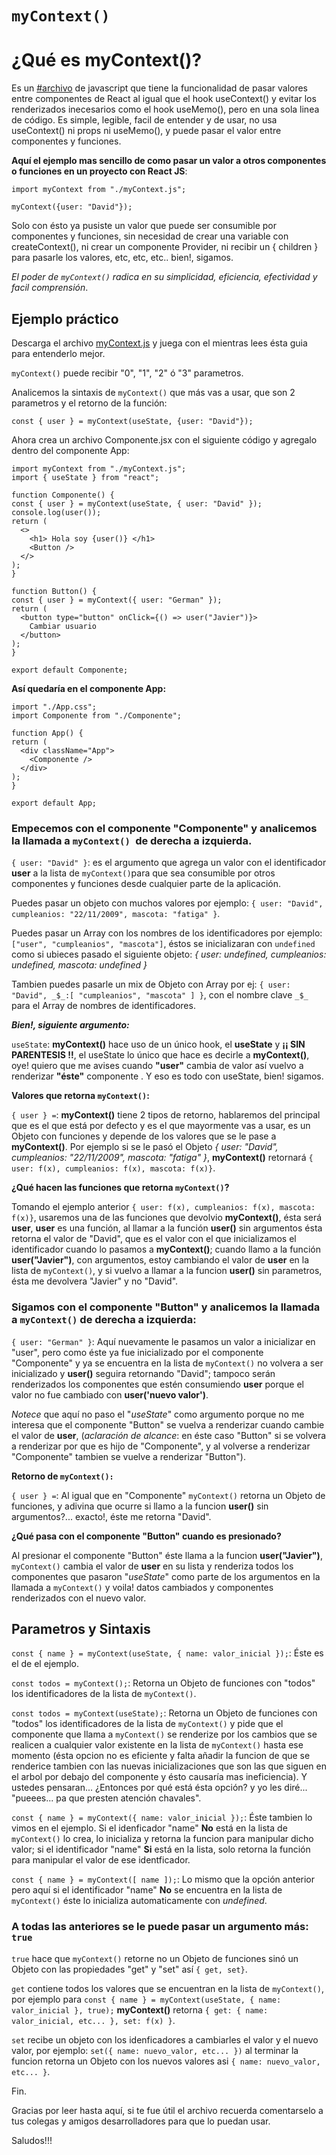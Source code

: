# `myContext()`

# ¿Qué es **myContext()**?

Es un [#archivo](https://drive.google.com/file/d/1Q4gLstjxg1f1Uv0fY1uvmRV_gZ7ma9rQ/view?usp=share_link) de javascript que tiene la funcionalidad de pasar valores entre componentes de React al igual que el hook useContext() y evitar los renderizados inecesarios como el hook useMemo(), pero en una sola linea de código. Es simple, legible, facil de entender y de usar, no usa useContext() ni props ni useMemo(), y puede pasar el valor entre componentes y funciones.

**Aquí el ejemplo mas sencillo de como pasar un valor a otros componentes o funciones en un proyecto con React JS**:
```
import myContext from "./myContext.js";

myContext({user: "David"});
```
Solo con ésto ya pusiste un valor que puede ser consumible por componentes y funciones, sin necesidad de crear una variable con createContext(), ni crear un componente Provider, ni recibir un { children } para pasarle los valores, etc, etc, etc.. bien!, sigamos.

*El poder de `myContext()` radica en su simplicidad, eficiencia, efectividad y facil comprensión*.

## Ejemplo práctico
Descarga el archivo [myContext.js](https://drive.google.com/file/d/1Q4gLstjxg1f1Uv0fY1uvmRV_gZ7ma9rQ/view?usp=share_link) y juega con el mientras lees ésta guia para entenderlo mejor.

`myContext()` puede recibir "0", "1", "2" ó "3" parametros.

Analicemos la sintaxis de `myContext()` que más vas a usar, que son 2 parametros y el retorno de la función:

`const { user } = myContext(useState, {user: "David"});`

Ahora crea un archivo Componente.jsx con el siguiente código y agregalo dentro del componente App:
  ```
import myContext from "./myContext.js";
import { useState } from "react";

function Componente() {
  const { user } = myContext(useState, { user: "David" });
  console.log(user());
  return (
    <>
      <h1> Hola soy {user()} </h1>
      <Button />
    </>
  );
}

function Button() {
  const { user } = myContext({ user: "German" });
  return (
    <button type="button" onClick={() => user("Javier")}>
      Cambiar usuario
    </button>
  );
}

export default Componente;
  ```
  
  **Así quedaría en el componente App:**
  
  ```
import "./App.css";
import Componente from "./Componente";

function App() {
  return (
    <div className="App">
      <Componente />
    </div>
  );
}

export default App;
  ```
### Empecemos con el componente "Componente" y analicemos la llamada a `myContext() `de derecha a izquierda.

`{ user: "David" }`: es el argumento que agrega un valor con el identificador **user** a la lista de `myContext()`para que sea consumible por otros componentes y funciones desde cualquier parte de la aplicación.

Puedes pasar un objeto con muchos valores por ejemplo: `{ user: "David", cumpleanios: "22/11/2009", mascota: "fatiga" }`.

Puedes pasar un Array con los nombres de los identificadores por ejemplo: `["user", "cumpleanios", "mascota"]`, éstos se inicializaran con `undefined` como si ubieces pasado el siguiente objeto: *{ user: undefined, cumpleanios: undefined, mascota: undefined }*

Tambien puedes pasarle un mix de Objeto con Array por ej: `{ user: "David", _$_:[ "cumpleanios", "mascota" ] }`, con el nombre clave `_$_` para el Array de nombres de identificadores.

***Bien!, siguiente argumento:***

`useState`: **myContext()** hace uso de un único hook, el **useState** y __¡¡ SIN PARENTESIS !!__, el useState lo único que hace es decirle a **myContext()**, oye! quiero que me avises cuando **"user"** cambia de valor así vuelvo a renderizar **"éste"** componente . Y eso es todo con useState, bien! sigamos.

**Valores que retorna `myContext()`:**

`{ user } =`: **myContext()** tiene 2 tipos de retorno, hablaremos del principal que es el que está por defecto y es el que mayormente vas a usar, es un Objeto con funciones y depende de los valores que se le pase a **myContext()**. Por ejemplo si se le pasó el Objeto *{ user: "David", cumpleanios: "22/11/2009", mascota: "fatiga" }*, **myContext()** retornará `{ user: f(x), cumpleanios: f(x), mascota: f(x)}`.

**¿Qué hacen las funciones que retorna `myContext()`?**

Tomando el ejemplo anterior `{ user: f(x), cumpleanios: f(x), mascota: f(x)}`, usaremos una de las funciones que devolvio **myContext()**, ésta será **user**, **user** es una función, al llamar a la función **user()** sin argumentos ésta retorna el valor de "David", que es el valor con el que inicializamos el identificador cuando lo pasamos a **myContext()**; cuando llamo a la función **user("Javier")**, con argumentos, estoy cambiando el valor de **user** en la lista de `myContext()`, y si vuelvo a llamar a la funcion **user()** sin parametros, ésta me devolvera "Javier" y no "David".


### Sigamos con el componente "Button" y analicemos la llamada a `myContext()` de derecha a izquierda:

`{ user: "German" }`: Aquí nuevamente le pasamos un valor a inicializar en "user", pero como éste ya fue inicializado por el componente "Componente" y ya se encuentra en la lista de `myContext()` no volvera a ser inicializado y **user()** seguira retornando "David"; tampoco serán renderizados los componentes que estén consumiendo **user** porque el valor no fue cambiado con **user('nuevo valor')**.

*Notece* que aquí no paso el "*useState*" como argumento porque no me interesa que el componente "Button" se vuelva a renderizar cuando cambie el valor de **user**, (*aclaración de alcance*: en éste caso "Button" si se volvera a renderizar por que es hijo de "Componente", y al volverse a renderizar "Componente" tambien se vuelve a renderizar "Button").

**Retorno de `myContext():`**

`{ user } =`: Al igual que en "Componente" `myContext()` retorna un Objeto de funciones, y adivina que ocurre si llamo a la funcion **user()** sin argumentos?... exacto!, éste me retorna "David".

**¿Qué pasa con el componente "Button" cuando es presionado?**

Al presionar el componente "Button" éste llama a la funcion **user("Javier")**, `myContext()` cambia el valor de **user** en su lista y renderiza todos los componentes que pasaron "*useState*" como parte de los argumentos en la llamada a `myContext()` y voila! datos cambiados y componentes renderizados con el nuevo valor.

## Parametros y Sintaxis

`const { name } = myContext(useState, { name: valor_inicial });`: Éste es el de el ejemplo.

`const todos = myContext();`: Retorna un Objeto de funciones con "todos" los identificadores de la lista de `myContext()`.

`const todos = myContext(useState);`: Retorna un Objeto de funciones con "todos" los identificadores de la lista de `myContext()` y pide que el componente que llama a `myContext()` se renderize por los cambios que se realicen a cualquier valor existente en la lista de `myContext()` hasta ese momento (ésta opcion no es eficiente y falta añadir la funcion de que se renderice tambien con las nuevas inicializaciones que son las que siguen en el arbol por debajo del componente y ésto causaría mas ineficiencia). Y ustedes pensaran... ¿Entonces por qué está ésta opción? y yo les diré... "pueees... pa que presten atención chavales".

`const { name } = myContext({ name: valor_inicial });`: Éste tambien lo vimos en el ejemplo. Si el idenficador "name" __No__ está en la lista de `myContext()` lo crea, lo inicializa y retorna la funcion para manipular dicho valor; si el identificador "name" __Si__ está en la lista, solo retorna la función para manipular el valor de ese identficador.

`const { name } = myContext([ name ]);`: Lo mismo que la opción anterior pero aquí si el identificador "name" __No__ se encuentra en la lista de `myContext()` éste lo inicializa automaticamente con *undefined*.

### A todas las anteriores se le puede pasar un argumento más: `true`

`true` hace que `myContext()` retorne no un Objeto de funciones sinó un Objeto con las propiedades "get" y "set" así `{ get, set}`.

`get` contiene todos los valores que se encuentran en la lista de `myContext()`, por ejemplo para `const { name } = myContext(useState, { name: valor_inicial }, true);` **myContext()** retorna `{ get: { name: valor_inicial, etc... }, set: f(x) }`.

`set` recibe un objeto con los idenficadores a cambiarles el valor y el nuevo valor, por ejemplo: `set({ name: nuevo_valor, etc... })` al terminar la funcion retorna un Objeto con los nuevos valores asi `{ name: nuevo_valor, etc... }`.

Fin.

Gracias por leer hasta aquí, si te fue útil el archivo recuerda comentarselo a tus colegas y amigos desarrolladores para que lo puedan usar.

Saludos!!!
